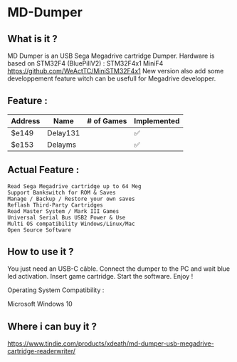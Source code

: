 # MD-Dumper

What is it ?
-----

MD Dumper is an USB Sega Megadrive cartridge Dumper.
Hardware is based on STM32F4 (BluePillV2) : STM32F4x1 MiniF4 
https://github.com/WeActTC/MiniSTM32F4x1
New version also add some developpement feature witch can be usefull for Megadrive developper.

Feature :
-----

| Address | Name | # of Games | Implemented |
| ------- | ---- | ------- | ----------- |
| $e149 | Delay131 | | :white_check_mark: |
| $e153 | Delayms | | :white_check_mark: |

Actual Feature :
-----

    Read Sega Megadrive cartridge up to 64 Meg
    Support Bankswitch for ROM & Saves
    Manage / Backup / Restore your own saves
    Reflash Third-Party Cartridges
    Read Master System / Mark III Games
    Universal Serial Bus USB2 Power & Use
    Multi OS compatibility Windows/Linux/Mac
    Open Source Software

How to use it ?
-----

You just need an USB-C câble. Connect the dumper to the PC and wait blue led activation. Insert game cartridge. Start the software. Enjoy !

Operating System Compatibility :

Microsoft Windows 10

Where i can buy it ?
-----

https://www.tindie.com/products/xdeath/md-dumper-usb-megadrive-cartridge-readerwriter/
